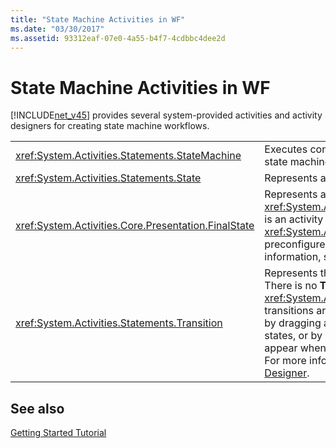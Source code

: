 ```yaml
---
title: "State Machine Activities in WF"
ms.date: "03/30/2017"
ms.assetid: 93312eaf-07e0-4a55-b4f7-4cdbbc4dee2d
---
```

# State Machine Activities in WF
[!INCLUDE[net_v45](../../../includes/net-v45-md.md)] provides several system-provided activities and activity designers for creating state machine workflows.  
  
|||  
|-|-|  
|<xref:System.Activities.Statements.StateMachine>|Executes contained activities using the familiar state machine paradigm.|  
|<xref:System.Activities.Statements.State>|Represents a state in a state machine.|  
|<xref:System.Activities.Core.Presentation.FinalState>|Represents a terminating state in a state machine. <xref:System.Activities.Core.Presentation.FinalState> is an activity designer that when used creates a <xref:System.Activities.Statements.State> preconfigured as a terminating state. For more information, see [FinalState Activity Designer](/visualstudio/workflow-designer/finalstate-activity-designer).|  
|<xref:System.Activities.Statements.Transition>|Represents the transition between two states. There is no **Toolbox** item for <xref:System.Activities.Statements.Transition>; transitions are created on the workflow designer by dragging and dropping a line between two states, or by dropping a state on the triangles that appear when one state is hovered over another. For more information, see [Transition Activity Designer](/visualstudio/workflow-designer/transition-activity-designer).|  
  
## See also
 [Getting Started Tutorial](../../../docs/framework/windows-workflow-foundation/getting-started-tutorial.md)
